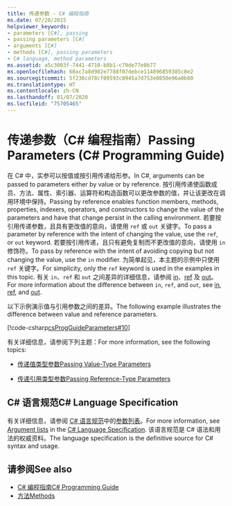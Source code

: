 ```yaml
---
title: 传递参数 - C# 编程指南
ms.date: 07/20/2015
helpviewer_keywords:
- parameters [C#], passing
- passing parameters [C#]
- arguments [C#]
- methods [C#], passing parameters
- C# language, method parameters
ms.assetid: a5c3003f-7441-4710-b8b1-c79de77e0b77
ms.openlocfilehash: 60ac7a8d982e7788f07debce114896859385c8e2
ms.sourcegitcommit: 5f236cd78cf09593c8945a7d753e0850e96a0b80
ms.translationtype: HT
ms.contentlocale: zh-CN
ms.lasthandoff: 01/07/2020
ms.locfileid: "75705465"
---
```

# <a name="passing-parameters-c-programming-guide"></a><span data-ttu-id="3b4e5-102">传递参数（C# 编程指南）</span><span class="sxs-lookup"><span data-stu-id="3b4e5-102">Passing Parameters (C# Programming Guide)</span></span>
<span data-ttu-id="3b4e5-103">在 C# 中，实参可以按值或按引用传递给形参。</span><span class="sxs-lookup"><span data-stu-id="3b4e5-103">In C#, arguments can be passed to parameters either by value or by reference.</span></span> <span data-ttu-id="3b4e5-104">按引用传递使函数成员、方法、属性、索引器、运算符和构造函数可以更改参数的值，并让该更改在调用环境中保持。</span><span class="sxs-lookup"><span data-stu-id="3b4e5-104">Passing by reference enables function members, methods, properties, indexers, operators, and constructors to change the value of the parameters and have that change persist in the calling environment.</span></span> <span data-ttu-id="3b4e5-105">若要按引用传递参数，且具有更改值的意向，请使用 `ref` 或 `out` 关键字。</span><span class="sxs-lookup"><span data-stu-id="3b4e5-105">To pass a parameter by reference with the intent of changing the value, use the `ref`, or `out` keyword.</span></span> <span data-ttu-id="3b4e5-106">若要按引用传递，且只有避免复制而不更改值的意向，请使用 `in` 修饰符。</span><span class="sxs-lookup"><span data-stu-id="3b4e5-106">To pass by reference with the intent of avoiding copying but not changing the value, use the `in` modifier.</span></span> <span data-ttu-id="3b4e5-107">为简单起见，本主题的示例中只使用 `ref` 关键字。</span><span class="sxs-lookup"><span data-stu-id="3b4e5-107">For simplicity, only the `ref` keyword is used in the examples in this topic.</span></span> <span data-ttu-id="3b4e5-108">有关 `in`、`ref` 和 `out` 之间差异的详细信息，请参阅 [in](../../language-reference/keywords/in-parameter-modifier.md)、[ref](../../language-reference/keywords/ref.md) 及 [out](../../language-reference/keywords/out-parameter-modifier.md)。</span><span class="sxs-lookup"><span data-stu-id="3b4e5-108">For more information about the difference between `in`, `ref`, and `out`, see [in](../../language-reference/keywords/in-parameter-modifier.md), [ref](../../language-reference/keywords/ref.md), and [out](../../language-reference/keywords/out-parameter-modifier.md).</span></span>  
  
 <span data-ttu-id="3b4e5-109">以下示例演示值与引用参数之间的差异。</span><span class="sxs-lookup"><span data-stu-id="3b4e5-109">The following example illustrates the difference between value and reference parameters.</span></span>  
  
 [!code-csharp[csProgGuideParameters#10](~/samples/snippets/csharp/VS_Snippets_VBCSharp/csProgGuideParameters/CS/Parameters.cs#10)]  
  
 <span data-ttu-id="3b4e5-110">有关详细信息，请参阅下列主题：</span><span class="sxs-lookup"><span data-stu-id="3b4e5-110">For more information, see the following topics:</span></span>  
  
- [<span data-ttu-id="3b4e5-111">传递值类型参数</span><span class="sxs-lookup"><span data-stu-id="3b4e5-111">Passing Value-Type Parameters</span></span>](./passing-value-type-parameters.md)  
  
- [<span data-ttu-id="3b4e5-112">传递引用类型参数</span><span class="sxs-lookup"><span data-stu-id="3b4e5-112">Passing Reference-Type Parameters</span></span>](./passing-reference-type-parameters.md)  
  
## <a name="c-language-specification"></a><span data-ttu-id="3b4e5-113">C# 语言规范</span><span class="sxs-lookup"><span data-stu-id="3b4e5-113">C# Language Specification</span></span>  

<span data-ttu-id="3b4e5-114">有关详细信息，请参阅 [C# 语言规范](/dotnet/csharp/language-reference/language-specification/introduction)中的[参数列表](~/_csharplang/spec/expressions.md#argument-lists)。</span><span class="sxs-lookup"><span data-stu-id="3b4e5-114">For more information, see [Argument lists](~/_csharplang/spec/expressions.md#argument-lists) in the [C# Language Specification](/dotnet/csharp/language-reference/language-specification/introduction).</span></span> <span data-ttu-id="3b4e5-115">该语言规范是 C# 语法和用法的权威资料。</span><span class="sxs-lookup"><span data-stu-id="3b4e5-115">The language specification is the definitive source for C# syntax and usage.</span></span>
  
## <a name="see-also"></a><span data-ttu-id="3b4e5-116">请参阅</span><span class="sxs-lookup"><span data-stu-id="3b4e5-116">See also</span></span>

- [<span data-ttu-id="3b4e5-117">C# 编程指南</span><span class="sxs-lookup"><span data-stu-id="3b4e5-117">C# Programming Guide</span></span>](../index.md)
- [<span data-ttu-id="3b4e5-118">方法</span><span class="sxs-lookup"><span data-stu-id="3b4e5-118">Methods</span></span>](./methods.md)
